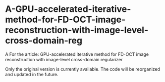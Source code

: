 # A-GPU-accelerated-iterative-method-for-FD-OCT-image-reconstruction-with-image-level-cross-domain-reg
A For the article: GPU-accelerated iterative method for FD-OCT image reconstruction with image-level cross-domain regularizer

Only the original version is currently available. The code will be reorganized and updated in the future.
